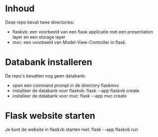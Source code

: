 # Inhoud
Deze repo bevat twee directories:
- flaskvb: een voorbeeld van een flask applicatie met een presentation layer en een storage layer
- mvc: een voorbeeld van Model-View-Controller in flask. 
# Databank installeren
De repo's bevatten nog geen databank:
- open een command prompt in de directory flaskmvc
- installeer de databank voor flaskvb: flask --app flaskvb create
- installeer de databank voor mvc: flask --app mvc create
# Flask website starten
Je kunt de website in flaskvb starten met: flask --app flaskvb run
